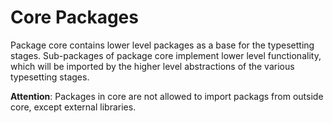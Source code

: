 Core Packages
=============

Package core contains lower level packages as a base for the typesetting stages.
Sub-packages of package core implement lower level functionality, which will be
imported by the higher level abstractions of the various typesetting stages.

**Attention**: Packages in core are not allowed to import packags from outside core,
except external libraries.



